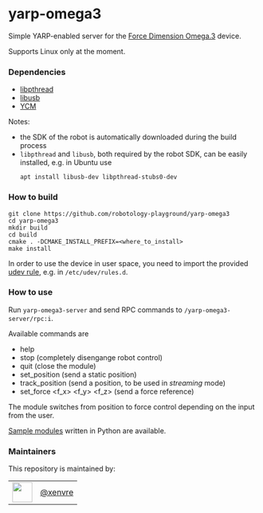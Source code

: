 yarp-omega3
======================

Simple YARP-enabled server for the [Force Dimension Omega.3](https://www.forcedimension.com/products/omega) device.

Supports Linux only at the moment.

### Dependencies

- [libpthread](https://www.gnu.org/software/hurd/libpthread.html)
- [libusb](https://libusb.info/)
- [YCM](https://github.com/robotology/ycm)

Notes:
- the SDK of the robot is automatically downloaded during the build process
- `libpthread` and `libusb`, both required by the robot SDK, can be easily installed, e.g. in Ubuntu use 
   ```
   apt install libusb-dev libpthread-stubs0-dev
   ```

### How to build

```
git clone https://github.com/robotology-playground/yarp-omega3
cd yarp-omega3
mkdir build
cd build
cmake . -DCMAKE_INSTALL_PREFIX=<where_to_install>
make install
```

In order to use the device in user space, you need to import the provided [udev rule](config/99-omega3-libusb.rules), e.g. in `/etc/udev/rules.d`.

### How to use

Run `yarp-omega3-server` and send RPC commands to `/yarp-omega3-server/rpc:i`.

Available commands are
- help
- stop (completely disengange robot control)
- quit (close the module)
- set_position <x> <y> <z> (send a static position)
- track_position <x> <y> <z> (send a position, to be used in _streaming_ mode)
- set_force <f_x> <f_y> <f_z> (send a force reference)

The module switches from position to force control depending on the input from the user.

[Sample modules](src/samples/python) written in Python are available.

### Maintainers

This repository is maintained by:

| | |
|:---:|:---:|
| [<img src="https://github.com/xenvre.png" width="40">](https://github.com/xenvre) | [@xenvre](https://github.com/xenvre) |
